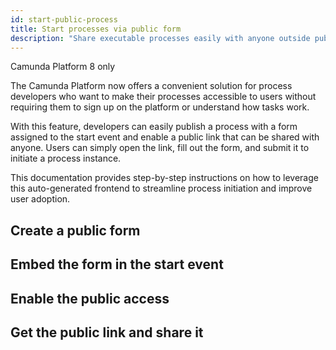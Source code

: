 ```yaml
---
id: start-public-process
title: Start processes via public form
description: "Share executable processes easily with anyone outside publicly from the Web Modeler on Camunda SaaS."
---
```


<span class="badge badge--cloud">Camunda Platform 8 only</span>

The Camunda Platform now offers a convenient solution for process developers who want to make their processes accessible to users without requiring them to sign up on the platform or understand how tasks work.

With this feature, developers can easily publish a process with a form assigned to the start event and enable a public link that can be shared with anyone.
Users can simply open the link, fill out the form, and submit it to initiate a process instance.

This documentation provides step-by-step instructions on how to leverage this auto-generated frontend to streamline process initiation and improve user adoption.

## Create a public form

## Embed the form in the start event

## Enable the public access

## Get the public link and share it
